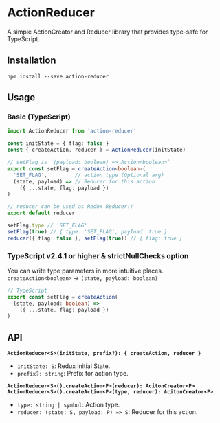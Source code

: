 # ActionReducer
A simple ActionCreator and Reducer library that provides type-safe for TypeScript.


## Installation

```
npm install --save action-reducer
```


## Usage

### Basic (TypeScript)
```ts
import ActionReducer from 'action-reducer'

const initState = { flag: false }
const { createAction, reducer } = ActionReducer(initState)

// setFlag is `(payload: boolean) => Action<boolean>`
export const setFlag = createAction<boolean>(
  'SET_FLAG',         // action type (Optional arg)
  (state, payload) => // Reducer for this action
    ({ ...state, flag: payload })
)

// reducer can be used as Redux Reducer!!
export default reducer

setFlag.type // 'SET_FLAG'
setFlag(true) // { type: 'SET_FLAG', payload: true }
reducer({ flag: false }, setFlag(true)) // { flag: true }
```


### TypeScript v2.4.1 or higher & strictNullChecks option

You can write type parameters in more intuitive places.  
`createAction<boolean>` -> `(state, payload: boolean)`

```ts
// TypeScript
export const setFlag = createAction(
  (state, payload: boolean) =>
    ({ ...state, flag: payload })
)
```


## API

**`ActionReducer<S>(initState, prefix?): { createAction, reducer }`**

- `initState: S`: Redux initial State.
- `prefix?: string`: Prefix for action type.

**`ActionReducer<S>().createAction<P>(reducer): AcitonCreator<P>`**  
**`ActionReducer<S>().createAction<P>(type, reducer): AcitonCreator<P>`**

- `type: string | symbol`: Action type.
- `reducer: (state: S, payload: P) => S`: Reducer for this action.
